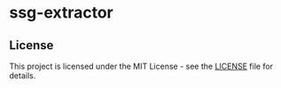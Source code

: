 # ssg-extractor

## License

This project is licensed under the MIT License - see the [LICENSE](LICENSE) file for details.
